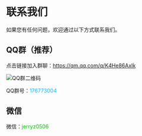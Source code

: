# 联系我们

如果您有任何问题，欢迎通过以下方式联系我们。

## QQ群（推荐）

点击链接加入群聊：https://qm.qq.com/q/K4He86AxIk

![QQ群二维码](https://cdn.jerryz.com.cn/gh/YangguangZhou/picx-images-hosting@master/1000057670.4uaxiznuy6.jpg)

QQ群号：<span style="color: #12b7f5;">176773004</span>

## 微信

微信：<span style="color: #09bb07;">jerryz0506</span>